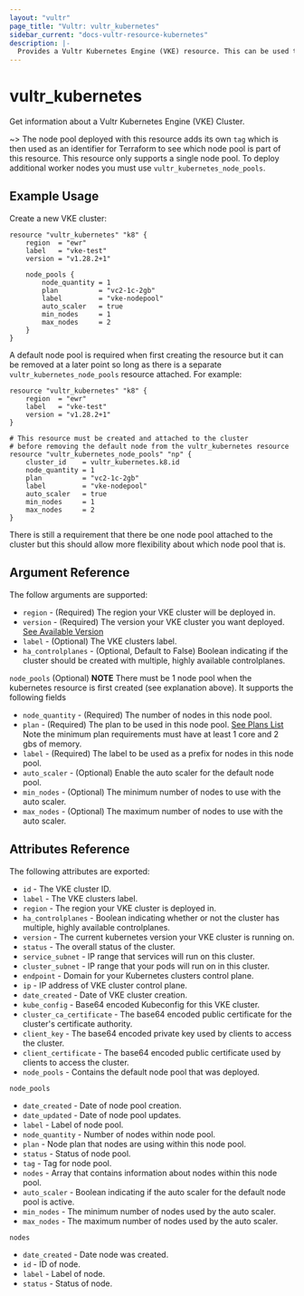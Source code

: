 ```yaml
---
layout: "vultr"
page_title: "Vultr: vultr_kubernetes"
sidebar_current: "docs-vultr-resource-kubernetes"
description: |-
  Provides a Vultr Kubernetes Engine (VKE) resource. This can be used to create, read, modify, and delete VKE clusters on your Vultr account.
---
```


# vultr_kubernetes

Get information about a Vultr Kubernetes Engine (VKE) Cluster.

~> The node pool deployed with this resource adds its own `tag` which is then used as an identifier for Terraform to see which node pool is part of this resource. This resource only supports a single node pool. To deploy additional worker nodes you must use `vultr_kubernetes_node_pools`.

## Example Usage

Create a new VKE cluster:

```hcl
resource "vultr_kubernetes" "k8" {
	region  = "ewr"
	label   = "vke-test"
	version = "v1.28.2+1"

	node_pools {
		node_quantity = 1
		plan          = "vc2-1c-2gb"
		label         = "vke-nodepool"
		auto_scaler   = true
		min_nodes     = 1
		max_nodes     = 2
	}
} 
```

A default node pool is required when first creating the resource but it can be removed at a later point so long as there is a separate `vultr_kubernetes_node_pools` resource attached. For example:

```hcl
resource "vultr_kubernetes" "k8" {
	region  = "ewr"
	label   = "vke-test"
	version = "v1.28.2+1"
} 

# This resource must be created and attached to the cluster
# before removing the default node from the vultr_kubernetes resource
resource "vultr_kubernetes_node_pools" "np" {
	cluster_id    = vultr_kubernetes.k8.id
	node_quantity = 1
	plan          = "vc2-1c-2gb"
	label         = "vke-nodepool"
	auto_scaler   = true
	min_nodes     = 1
	max_nodes     = 2
}
```

There is still a requirement that there be one node pool attached to the cluster but this should allow more flexibility about which node pool that is.

## Argument Reference

The follow arguments are supported:

* `region` - (Required) The region your VKE cluster will be deployed in.
* `version` - (Required) The version your VKE cluster you want deployed. [See Available Version](https://www.vultr.com/api/#operation/get-kubernetes-versions)
* `label` - (Optional) The VKE clusters label.
* `ha_controlplanes` - (Optional, Default to False) Boolean indicating if the cluster should be created with multiple, highly available controlplanes.

`node_pools` (Optional) **NOTE** There must be 1 node pool when the kubernetes resource is first created (see explanation above). It supports the following fields

* `node_quantity` - (Required) The number of nodes in this node pool.
* `plan` - (Required) The plan to be used in this node pool. [See Plans List](https://www.vultr.com/api/#operation/list-plans) Note the minimum plan requirements must have at least 1 core and 2 gbs of memory.
* `label` - (Required) The label to be used as a prefix for nodes in this node pool.
* `auto_scaler` - (Optional) Enable the auto scaler for the default node pool.
* `min_nodes` - (Optional) The minimum number of nodes to use with the auto scaler.
* `max_nodes` - (Optional) The maximum number of nodes to use with the auto scaler.

## Attributes Reference

The following attributes are exported:
* `id` - The VKE cluster ID.
* `label` - The VKE clusters label.
* `region` - The region your VKE cluster is deployed in.
* `ha_controlplanes` - Boolean indicating whether or not the cluster has multiple, highly available controlplanes.
* `version` - The current kubernetes version your VKE cluster is running on.
* `status` - The overall status of the cluster.
* `service_subnet` - IP range that services will run on this cluster.
* `cluster_subnet` - IP range that your pods will run on in this cluster.
* `endpoint` - Domain for your Kubernetes clusters control plane.
* `ip` - IP address of VKE cluster control plane.
* `date_created` - Date of VKE cluster creation.
* `kube_config` - Base64 encoded Kubeconfig for this VKE cluster.
* `cluster_ca_certificate` - The base64 encoded public certificate for the cluster's certificate authority.
* `client_key` - The base64 encoded private key used by clients to access the cluster.
* `client_certificate` - The base64 encoded public certificate used by clients to access the cluster.
* `node_pools` - Contains the default node pool that was deployed.

`node_pools`

* `date_created` - Date of node pool creation.
* `date_updated` - Date of node pool updates.
* `label` - Label of node pool.
* `node_quantity` - Number of nodes within node pool.
* `plan` - Node plan that nodes are using within this node pool.
* `status` - Status of node pool.
* `tag` - Tag for node pool.
* `nodes` - Array that contains information about nodes within this node pool.
* `auto_scaler` - Boolean indicating if the auto scaler for the default node pool is active.
* `min_nodes` - The minimum number of nodes used by the auto scaler.
* `max_nodes` - The maximum number of nodes used by the auto scaler.

`nodes`

* `date_created` - Date node was created.
* `id` - ID of node.
* `label` - Label of node.
* `status` - Status of node.
